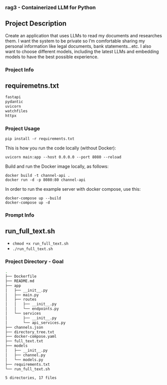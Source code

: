 ### rag3 - Containerized LLM for Python

## Project Description

Create an application that uses LLMs to read my documents and researches them.  I want the system to be private so I’m comfortable sharing my personal information like legal documents, bank statements…etc.  I also want to choose different models, including the latest LLMs and embedding models to have the best possible experience.


### Project Info

## requiremetns.txt
```bash
fastapi
pydantic
uvicorn
watchfiles
httpx
```


### Project Usage

```
pip install -r requirements.txt
```

This is how you run the code locally (without Docker):

```
uvicorn main:app --host 0.0.0.0 --port 8080 --reload
```

Build and run the Docker image locally, as follows:

```
docker build -t channel-api .
docker run -d -p 8080:80 channel-api
```

In order to run the example server with docker compose, use this:

```
docker-compose up --build
docker-compose up -d 
```

### Prompt Info

## run_full_text.sh
- `chmod +x run_full_text.sh`
- `./run_full_text.sh`




### Project Directory - Goal
```bash
.
├── Dockerfile
├── README.md
├── app
│   ├── __init__.py
│   ├── main.py
│   ├── routes
│   │   ├── __init__.py
│   │   └── endpoints.py
│   └── services
│       ├── __init__.py
│       └── api_services.py
├── channels.json
├── directory_tree.txt
├── docker-compose.yaml
├── full_text.txt
├── models
│   ├── __init__.py
│   ├── channel.py
│   └── models.py
├── requirements.txt
└── run_full_text.sh

5 directories, 17 files
```